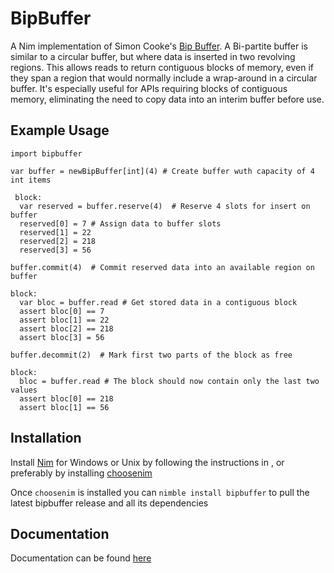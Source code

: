 # BipBuffer
A Nim implementation of Simon Cooke's <a class="external reference" href="https://www.codeproject.com/articles/3479/the-bip-buffer-the-circular-buffer-with-a-twist">Bip Buffer</a>. A Bi-partite buffer is similar to a circular buffer, but where data is inserted in two revolving regions. This allows reads to return contiguous blocks of memory, even if they span a region that would normally include a wrap-around in a circular buffer. It's especially useful for APIs requiring blocks of contiguous memory, eliminating the need to copy data into an interim buffer before use.

## Example Usage                                                        
```
import bipbuffer

var buffer = newBipBuffer[int](4) # Create buffer wuth capacity of 4 int items
 
 block:
  var reserved = buffer.reserve(4)  # Reserve 4 slots for insert on buffer
  reserved[0] = 7 # Assign data to buffer slots
  reserved[1] = 22
  reserved[2] = 218
  reserved[3] = 56

buffer.commit(4)  # Commit reserved data into an available region on buffer

block:
  var bloc = buffer.read # Get stored data in a contiguous block
  assert bloc[0] == 7
  assert bloc[1] == 22
  assert bloc[2] == 218
  assert bloc[3] = 56

buffer.decommit(2)  # Mark first two parts of the block as free

block:
  bloc = buffer.read # The block should now contain only the last two values
  assert bloc[0] == 218
  assert bloc[1] == 56
```
## Installation
Install <a class="external reference" href="https://nim-lang.org/install.html">Nim</a> for Windows or Unix by following the instructions in , or preferably by installing <a class="reference external" href="https://github.com/dom96/choosenim">choosenim</a>

Once ```choosenim``` is installed you can ```nimble install bipbuffer``` to pull the latest bipbuffer release and all its dependencies

## Documentation
Documentation can be found <a class="external reference" href="https://marcazar.github.io/BipBuffer/">here</a>
